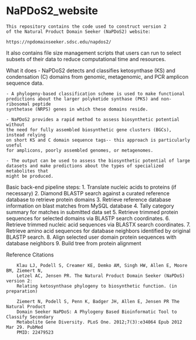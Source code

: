 # NaPDoS2_website
	This repository contains the code used to construct version 2 
	of the Natural Product Domain Seeker (NaPDoS2) website:

	https://npdomainseeker.sdsc.edu/napdos2/
  
  It also contains file size management scripts that users can run to select subsets 
  of their data to reduce computational time and resources.

What it does
	- NaPDoS2 detects and classifies ketosynthase (KS) and condensation (C) domains
	from genomic, metagenomic, and PCR amplicon sequence data.
	
	- A phylogeny-based classification scheme is used to make functional
	predictions about the larger polyketide synthase (PKS) and non-ribosomal peptide
	synthetase (NRPS) genes in which these domains reside.
	
	- NaPDoS2 provides a rapid method to assess biosynthetic potential without
	the need for fully assembled biosynthetic gene clusters (BGCs), instead relying
	on short KS and C domain sequence tags-- this approach is particularly useful
	for amplicons, poorly assembled genomes, or metagenomes.
	
	- The output can be used to assess the biosynthetic potential of large
	datasets and make predictions about the types of specialized metabolites that
	might be produced.
  
  Basic back-end pipeline steps:
	1. Translate nucleic acids to proteins (if necessary)
	2. Diamond BLASTP search against a curated reference database to retrieve protein domains
	3. Retrieve reference database information on blast matches from MySQL database
	4. Tally category summary for matches in submitted data set
	5. Retrieve trimmed protein sequences for selected domains via BLASTP search coordinates.
	6. Retrieve trimmed nucleic acid sequences via BLASTX search coordinates.
	7. Retrieve amino acid sequences for database neighbors identified by original BLASTP search.
	8. Align selected user domain protein sequences with database neighbors
	9. Build tree from protein alignment
  
  Reference Citations 
  
		Klau LJ, Podell S, Creamer KE, Demko AM, Singh HW, Allen E, Moore BM, Ziemert N,
		Letzel AC, Jensen PR. The Natural Product Domain Seeker (NaPDoS) version 2:
		Relating ketosynthase phylogeny to biosynthetic function. (in preparation)

		Ziemert N, Podell S, Penn K, Badger JH, Allen E, Jensen PR The Natural Product
		Domain Seeker NaPDoS: A Phylogeny Based Bioinformatic Tool to Classify Secondary
		Metabolite Gene Diversity. PLoS One. 2012;7(3):e34064 Epub 2012 Mar 29. PubMed
		PMID: 22479523
    
